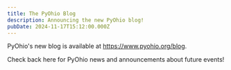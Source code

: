 ```yaml
---
title: The PyOhio Blog
description: Announcing the new PyOhio blog!
pubDate: 2024-11-17T15:12:00.000Z
---
```


PyOhio's new blog is available at https://www.pyohio.org/blog.

Check back here for PyOhio news and announcements about future events!
